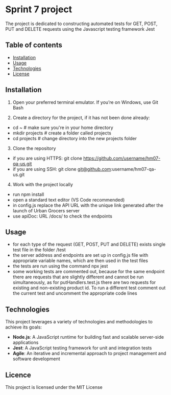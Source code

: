 # Sprint 7 project

The project is dedicated to constructing automated tests for GET, POST, PUT and DELETE requests using the Javascript testing framework Jest

## Table of contents

- [Installation](#installation)
- [Usage](#usage)
- [Technologies](#technologies)
- [License](#licence)

## Installation

1. Open your preferred terminal emulator. If you’re on Windows, use Git Bash

2. Create a directory for the project, if it has not been done already:

- cd ~ # make sure you're in your home directory
- mkdir projects # create a folder called projects
- cd projects # change directory into the new projects folder 

3. Clone the repository

- if you are using HTTPS: git clone https://github.com/username/hm07-qa-us.git
- if you are using SSH: git clone git@github.com:username/hm07-qa-us.git

4. Work with the project locally

- run npm install
- open a standard text editor (VS Code recommended)
- in config.js replace the API URL with the unique link generated after the launch of Urban Grocers server
- use apiDoc: URL /docs/ to check the endpoints

## Usage

- for each type of the request (GET, POST, PUT and DELETE) exists single test file in the folder /test
- the server address and endpoints are set up in config.js file with appropriate variable names, which are then used in the test files
- the tests are run using the command npx jest
- some working tests are commented out, because for the same endpoint there are requests that are slightly different and cannot be run simultaneously, as for putHandlers.test.js there are two requests for existing and non-existing product id. To run a different test comment out the current test and uncomment the appropriate code lines

## Technologies

This project leverages a variety of technologies and methodologies to achieve its goals:

- **Node.js**: A JavaScript runtime for building fast and scalable server-side applications
- **Jest**: A JavaScript testing framework for unit and integration tests
- **Agile**: An iterative and incremental approach to project management and software development

## Licence

This project is licensed under the MIT License

